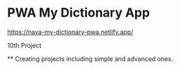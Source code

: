 # PWA My Dictionary App
 
https://nava-my-dictionary-pwa.netlify.app/

10th Project

** Creating projects including simple and advanced ones.

